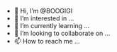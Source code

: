- 👋 Hi, I’m @BOOGIGI
- 👀 I’m interested in ...
- 🌱 I’m currently learning ...
- 💞️ I’m looking to collaborate on ...
- 📫 How to reach me ...

<!---
BOOGIGI/BOOGIGI is a ✨ special ✨ repository because its `README.md` (this file) appears on your GitHub profile.
You can click the Preview link to take a look at your changes.
--->
